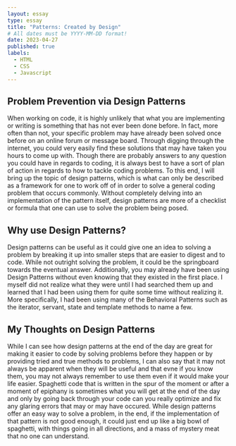 ```yaml
---
layout: essay
type: essay
title: "Patterns: Created by Design"
# All dates must be YYYY-MM-DD format!
date: 2023-04-27
published: true
labels:
  - HTML
  - CSS
  - Javascript
---
```


## Problem Prevention via Design Patterns

  When working on code, it is highly unlikely that what you are implementing or writing is something that has not ever been done before. In fact, more often than not, your specific 
  problem may have already been solved once before on an online forum or message board. Through digging through the internet, you could very easily find these solutions
  that may have taken you hours to come up with. Though there are probably answers to any question you could have in regards to coding, it is always best to have a sort
  of plan of action in regards to how to tackle coding problems. To this end, I will bring up the topic of design patterns, which is what can only be described as a framework
  for one to work off of in order to solve a general coding problem that occurs commonly. Without completely delving into an implementation of the pattern itself, design
  patterns are more of a checklist or formula that one can use to solve the problem being posed. 
  
## Why use Design Patterns?

Design patterns can be useful as it could give one an idea to solving a problem by breaking it up into smaller steps that are easier to digest and to code. While not
outright solving the problem, it could be the springboard towards the eventual answer. Additionally, you may already have been using Design Patterns without even knowing
that they existed in the first place. I myself did not realize what they were until I had searched them up and learned that I had been using them for quite some time
without realizing it. More specifically, I had been using many of the Behavioral Patterns such as the iterator, servant, state and template methods to name a few. 

## My Thoughts on Design Patterns

While I can see how design patterns at the end of the day are great for making it easier to code by solving problems before they happen or by providing tried and true
methods to problems, I can also say that it may not always be apparent when they will be useful and that evne if you know them, you may not always remember
to use them even if it would make your life easier. Spaghetti code that is written in the spur of the moment or after a moment of epiphany is sometimes what you will
get at the end of the day and only by going back through your code can you really optimize and fix any glaring errors that may or may have occured. While design patterns
offer an easy way to solve a problem, in the end, if the implementation of that pattern is not good enough, it could just end up like a big bowl of spaghetti, with things
going in all directions, and a mass of mystery meat that no one can understand. 
